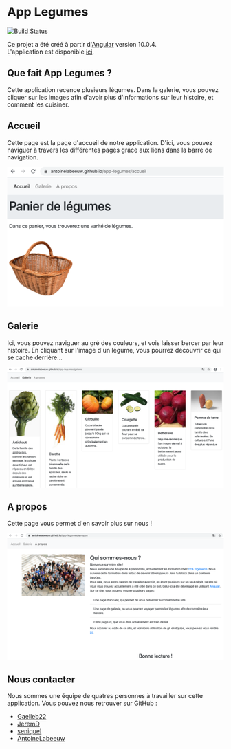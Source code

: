 # App Legumes

[![Build Status](https://travis-ci.org/AntoineLabeeuw/app-legumes.svg?branch=master)](https://travis-ci.org/AntoineLabeeuw/app-legumes)

Ce projet a été créé à partir d'[Angular](https://github.com/angular/angular-cli) version 10.0.4.  
L'application est disponible [ici](https://antoinelabeeuw.github.io/app-legumes).

## Que fait App Legumes ?

Cette application recence plusieurs légumes. Dans la galerie, vous pouvez cliquer sur les images afin d'avoir plus d'informations sur leur histoire, et comment les cuisiner.

## Accueil

Cette page est la page d'accueil de notre application. D'ici, vous pouvez naviguer à travers les différentes pages grâce aux liens dans la barre de navigation.

![accueil](/githubImages/accueil.png)

## Galerie

Ici, vous pouvez naviguer au gré des couleurs, et vois laisser bercer par leur histoire. En cliquant sur l'image d'un légume, vous pourrez découvrir ce qui se cache derrière...

![galerie](/githubImages/galerie.png)

## A propos

Cette page vous permet d'en savoir plus sur nous !

![apropos](/githubImages/apropos.png)

## Nous contacter

Nous sommes une équipe de quatres personnes à travailler sur cette application. Vous pouvez nous retrouver sur GitHub :
- [Gaelleb22](https://github.com/Gaelleb22)
- [JeremD](https://github.com/JeremD)
- [seniquel](https://github.com/seniquel)
- [AntoineLabeeuw](https://github.com/AntoineLabeeuw)
